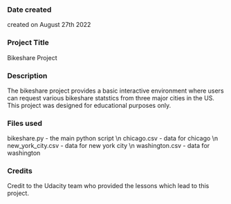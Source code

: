### Date created
created on August 27th 2022

### Project Title
Bikeshare Project

### Description
The bikeshare project provides a basic interactive environment where users can request various bikeshare statstics from three major cities in the US. This project was designed for educational purposes only.

### Files used
bikeshare.py - the main python script \n
chicago.csv - data for chicago \n
new_york_city.csv - data for new york city \n
washington.csv - data for washington

### Credits
Credit to the Udacity team who provided the lessons which lead to this project.
